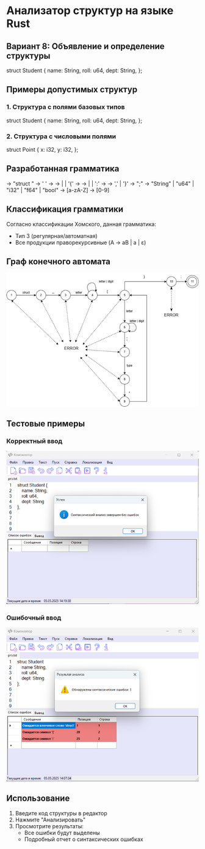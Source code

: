 # Анализатор структур на языке Rust

## Вариант 8: Объявление и определение структуры

struct Student {
    name: String,
    roll: u64,
    dept: String,
};

## Примеры допустимых структур

### 1. Структура с полями базовых типов

struct Student {
    name: String,
    roll: u64,
    dept: String,
};

### 2. Структура с числовыми полями

struct Point {
    x: i32,
    y: i32,
};


## Разработанная грамматика

<Def>       → "struct " <STRUCT>
<STRUCT>    → ' ' <Name> 
<Name>      → <Letter> <NameRem>
<NameRem>   → <Letter> <NameRem>
            | <Digit> <NameRem>
            | '{' <x>
<x>         → <Letter> <XRem>
<XRem>      → <Letter> <XRem>
            | <Digit> <XRem>
            | ':' <y> 
<y>         → <Type> <Field> 
<Field>     → ',' <x>
            | '}' <End> 
<End>       → ";" 
<Type>      → "String" | "u64" | "i32" | "f64" | "bool"
<Letter>    → [a-zA-Z]
<Digit>     → [0-9]

## Классификация грамматики

Согласно классификации Хомского, данная грамматика:

- Тип 3 (регулярная/автоматная)
- Все продукции праворекурсивные (A → aB | a | ε)

## Граф конечного автомата

![Диаграмма конечного автомата](Рисунок2.png)

## Тестовые примеры

### Корректный ввод

![Пример корректной структуры](Рисунок8.png)

### Ошибочный ввод

![Пример вывода ошибок](Рисунок6.png)

## Использование

1. Введите код структуры в редактор
2. Нажмите "Анализировать"
3. Просмотрите результаты:
   - Все ошибки будут выделены
   - Подробный отчет о синтаксических ошибках
